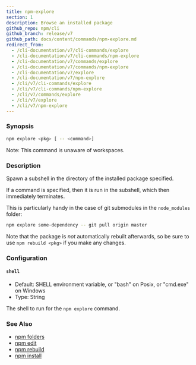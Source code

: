 ```yaml
---
title: npm-explore
section: 1
description: Browse an installed package
github_repo: npm/cli
github_branch: release/v7
github_path: docs/content/commands/npm-explore.md
redirect_from:
  - /cli-documentation/v7/cli-commands/explore
  - /cli-documentation/v7/cli-commands/npm-explore
  - /cli-documentation/v7/commands/explore
  - /cli-documentation/v7/commands/npm-explore
  - /cli-documentation/v7/explore
  - /cli-documentation/v7/npm-explore
  - /cli/v7/cli-commands/explore
  - /cli/v7/cli-commands/npm-explore
  - /cli/v7/commands/explore
  - /cli/v7/explore
  - /cli/v7/npm-explore
---
```


### Synopsis

```bash
npm explore <pkg> [ -- <command>]
```

Note: This command is unaware of workspaces.

### Description

Spawn a subshell in the directory of the installed package specified.

If a command is specified, then it is run in the subshell, which then
immediately terminates.

This is particularly handy in the case of git submodules in the
`node_modules` folder:

```bash
npm explore some-dependency -- git pull origin master
```

Note that the package is *not* automatically rebuilt afterwards, so be
sure to use `npm rebuild <pkg>` if you make any changes.

### Configuration

#### `shell`

* Default: SHELL environment variable, or "bash" on Posix, or "cmd.exe" on
  Windows
* Type: String

The shell to run for the `npm explore` command.



### See Also

* [npm folders](/cli/v7/configuring-npm/folders)
* [npm edit](/cli/v7/commands/npm-edit)
* [npm rebuild](/cli/v7/commands/npm-rebuild)
* [npm install](/cli/v7/commands/npm-install)
